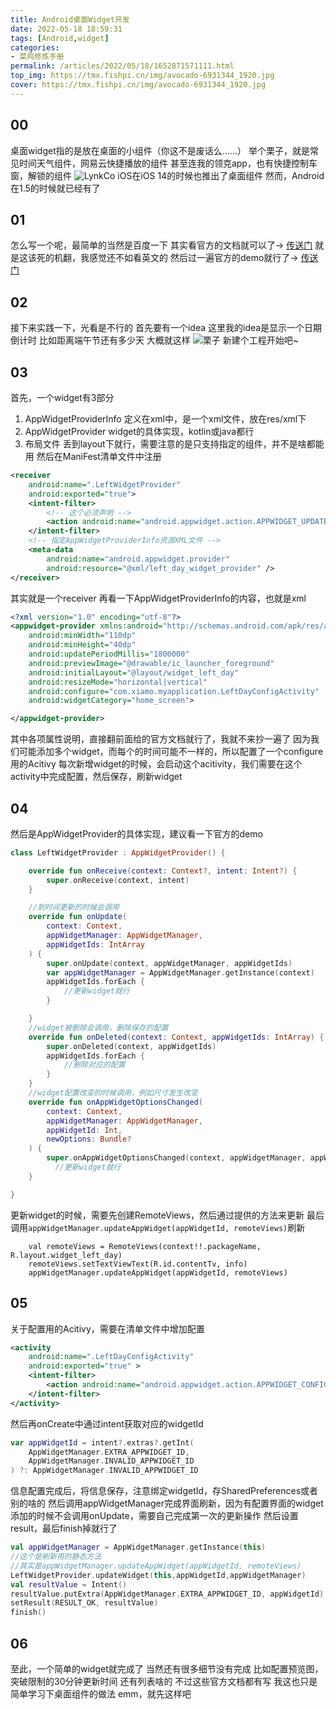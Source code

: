 ```yaml
---
title: Android桌面Widget开发
date: 2022-05-18 18:59:31
tags: [Android,widget]
categories: 
- 菜鸡修炼手册
permalink: /articles/2022/05/18/1652871571111.html
top_img: https://tmx.fishpi.cn/img/avocado-6931344_1920.jpg
cover: https://tmx.fishpi.cn/img/avocado-6931344_1920.jpg
---
```


## 00
桌面widget指的是放在桌面的小组件（你这不是废话么……）
举个栗子，就是常见时间天气组件，网易云快捷播放的组件
甚至连我的领克app，也有快捷控制车窗，解锁的组件
![LynkCo](https://tmx.fishpi.cn/img/Snipaste_2022-05-19_11-22-10.jpg)
iOS在iOS 14的时候也推出了桌面组件
然而，Android在1.5的时候就已经有了

## 01
怎么写一个呢，最简单的当然是百度一下
其实看官方的文档就可以了-> [传送门](https://developer.android.com/guide/topics/appwidgets/overview?hl=zh-cn)
就是这该死的机翻，我感觉还不如看英文的
然后过一遍官方的demo就行了-> [传送门](https://android.googlesource.com/platform/development/+/master/samples/ApiDemos/src/com/example/android/apis/appwidget)

## 02
接下来实践一下，光看是不行的
首先要有一个idea
这里我的idea是显示一个日期倒计时
比如距离端午节还有多少天
大概就这样
![栗子](https://tmx.fishpi.cn/img/Snipaste_2022-05-19_10-26-54.jpg)
新建个工程开始吧~

## 03
首先，一个widget有3部分
1. AppWidgetProviderInfo 定义在xml中，是一个xml文件，放在res/xml下
2. AppWidgetProvider widget的具体实现，kotlin或java都行
3. 布局文件 丢到layout下就行，需要注意的是只支持指定的组件，并不是啥都能用
然后在ManiFest清单文件中注册
```xml
<receiver
    android:name=".LeftWidgetProvider"
    android:exported="true">
    <intent-filter>
        <!-- 这个必须声明 -->
        <action android:name="android.appwidget.action.APPWIDGET_UPDATE" />
    </intent-filter>
    <!-- 指定AppWidgetProviderInfo资源XML文件 -->
    <meta-data
        android:name="android.appwidget.provider"
        android:resource="@xml/left_day_widget_provider" />
</receiver>
```
其实就是一个receiver
再看一下AppWidgetProviderInfo的内容，也就是xml
```xml
<?xml version="1.0" encoding="utf-8"?>
<appwidget-provider xmlns:android="http://schemas.android.com/apk/res/android"
    android:minWidth="110dp"
    android:minHeight="40dp"
    android:updatePeriodMillis="1800000"
    android:previewImage="@drawable/ic_launcher_foreground"
    android:initialLayout="@layout/widget_left_day"
    android:resizeMode="horizontal|vertical"
    android:configure="com.xiamo.myapplication.LeftDayConfigActivity"
    android:widgetCategory="home_screen">

</appwidget-provider>
```
其中各项属性说明，直接翻前面给的官方文档就行了，我就不来抄一遍了
因为我们可能添加多个widget，而每个的时间可能不一样的，所以配置了一个configure用的Acitivy
每次新增widget的时候，会启动这个acitivity，我们需要在这个activity中完成配置，然后保存，刷新widget

## 04
然后是AppWidgetProvider的具体实现，建议看一下官方的demo
```kotlin
class LeftWidgetProvider : AppWidgetProvider() {

    override fun onReceive(context: Context?, intent: Intent?) {
        super.onReceive(context, intent)
    }

    //到时间更新的时候会调用
    override fun onUpdate(
        context: Context,
        appWidgetManager: AppWidgetManager,
        appWidgetIds: IntArray
    ) {
        super.onUpdate(context, appWidgetManager, appWidgetIds)
        var appWidgetManager = AppWidgetManager.getInstance(context)
        appWidgetIds.forEach {
            //更新widget就行
        }

    }
    //widget被删除会调用，删除保存的配置
    override fun onDeleted(context: Context, appWidgetIds: IntArray) {
        super.onDeleted(context, appWidgetIds)
        appWidgetIds.forEach {
            //删除对应的配置
        }
    }
    //widget配置改变的时候调用，例如尺寸发生改变
    override fun onAppWidgetOptionsChanged(
        context: Context,
        appWidgetManager: AppWidgetManager,
        appWidgetId: Int,
        newOptions: Bundle?
    ) {
        super.onAppWidgetOptionsChanged(context, appWidgetManager, appWidgetId, newOptions)
          //更新widget就行
    }

}

```
更新widget的时候，需要先创建RemoteViews，然后通过提供的方法来更新
最后调用`appWidgetManager.updateAppWidget(appWidgetId, remoteViews)`刷新
```
    val remoteViews = RemoteViews(context!!.packageName, R.layout.widget_left_day)
    remoteViews.setTextViewText(R.id.contentTv, info)
    appWidgetManager.updateAppWidget(appWidgetId, remoteViews)
```

## 05
关于配置用的Acitivy，需要在清单文件中增加配置
```xml
<activity
    android:name=".LeftDayConfigActivity"
    android:exported="true" >
    <intent-filter>
        <action android:name="android.appwidget.action.APPWIDGET_CONFIGURE"/>
    </intent-filter>
</activity>
```
然后再onCreate中通过intent获取对应的widgetId
```kotlin
var appWidgetId = intent?.extras?.getInt(
    AppWidgetManager.EXTRA_APPWIDGET_ID,
    AppWidgetManager.INVALID_APPWIDGET_ID
) ?: AppWidgetManager.INVALID_APPWIDGET_ID
```
信息配置完成后，将信息保存，注意绑定widgetId，存SharedPreferences或者别的啥的
然后调用appWidgetManager完成界面刷新，因为有配置界面的widget添加的时候不会调用onUpdate，需要自己完成第一次的更新操作
然后设置result，最后finish掉就行了
```kotlin
val appWidgetManager = AppWidgetManager.getInstance(this)
//这个是刷新用的静态方法
//其实是appWidgetManager.updateAppWidget(appWidgetId, remoteViews)
LeftWidgetProvider.updateWidget(this,appWidgetId,appWidgetManager)
val resultValue = Intent()
resultValue.putExtra(AppWidgetManager.EXTRA_APPWIDGET_ID, appWidgetId)
setResult(RESULT_OK, resultValue)
finish()
```

## 06
至此，一个简单的widget就完成了
当然还有很多细节没有完成
比如配置预览图，突破限制的30分钟更新时间
还有列表啥的
不过这些官方文档都有写
我这也只是简单学习下桌面组件的做法
emm，就先这样吧



